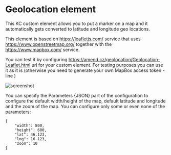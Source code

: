 # Geolocation element

This KC custom element allows you to put a marker on a map and it automatically gets converted to latitude and longitude geo locations.

This element is based on https://leafletjs.com/ service that uses https://www.openstreetmap.org/ together with the https://www.mapbox.com/ service.

You can test it by configuring https://amend.cz/geolocation/Geolocation-Leaflet.html url for your custom element. For testing purposes you can use it as it is (otherwise you need to generate your own MapBox access token - line )

![screenshot](https://amend.cz/geolocation/geolocation.png)

You can specify the Parameters {JSON} part of the configuration to configure the default width/height of the map, default latitude and longitude and the zoom of the map.
You can configure only some or even none of the parameters:

```
{
    "width": 800,
    "height": 600,
    "lat": 46.123,
    "lng": 16.123,
    "zoom": 10
}
```
